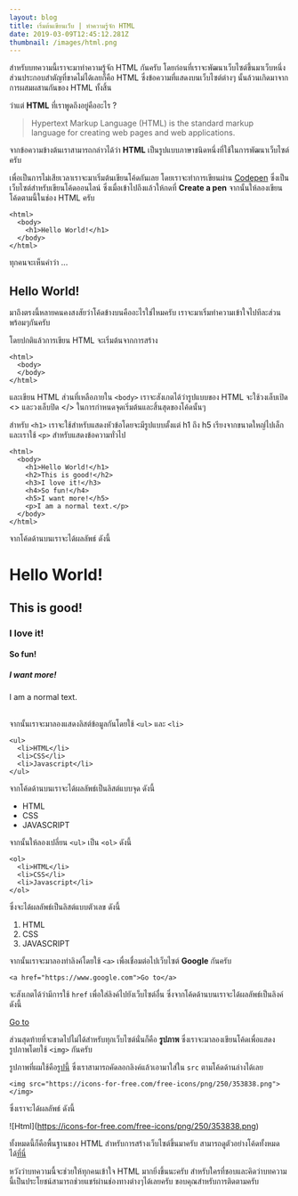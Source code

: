 ```yaml
---
layout: blog
title: เริ่มต้นเขียนเว็บ | ทำความรู้จัก HTML
date: 2019-03-09T12:45:12.281Z
thumbnail: /images/html.png
---
```

สำหรับบทความนี้เราจะมาทำความรู้จัก HTML กันครับ โดยก่อนที่เราจะพัฒนาเว็บไซต์ขึ้นมาเว็บหนึ่งส่วนประกอบสำตัญที่ขาดไม่ได้เลยก็คือ HTML ซึ่งข้อความที่แสดงบนเว็บไซต์ต่างๆ นั้นล้วนเกิดมาจากการผสมผสานกันของ HTML ทั้งสิ้น

ว่าแต่ **HTML** ที่เราพูดถึงอยู่คืออะไร ? 

> Hypertext Markup Language (HTML) is the standard markup language for creating web pages and web applications.

จากข้อความข้างต้นเราสามารถกล่าวได้ว่า **HTML** เป็นรูปแบบภาษาชนิดหนึ่งที่ใช้ในการพัฒนาเว็บไซต์ครับ

เพื่อเป็นการไม่เสียเวลาเราจะมาเริ่มต้นเขียนโค้ดกันเลย โดยเราจะทำการเขียนผ่าน <a href="https://www.codepen.io" target="_blank">Codepen</a> ซึ่งเป็นเว็บไซต์สำหรับเขียนโค้ดออนไลน์ ซึ่งเมื่อเข้าไปถึงแล้วให้กดที่ **Create a pen** จากนั้นให้ลองเขียนโค้ดตามนี้ในช่อง HTML ครับ

```
<html>
  <body>
    <h1>Hello World!</h1>
  </body>
</html>
```

ทุกคนจะเห็นคำว่า ...

## Hello World!

มาถึงตรงนี้หลายคนคงสงสัยว่าโค้ดข้างบนคืออะไรใช่ไหมครับ เราจะมาเริ่มทำความเข้าใจไปทีละส่วนพร้อมๆกันครับ

โดยปกติแล้วการเขียน HTML จะเริ่มต้นจากการสร้าง

```
<html>
  <body>
  </body>
</html>
```

และเขียน HTML ส่วนที่เหลือภายใน  `<body>` เราจะสังเกตได้ว่ารูปแบบของ HTML จะใช้วงเล็บเปิด <> และวงเล็บปิด </> ในการกำหนดจุดเริ่มต้นและสิ้นสุดของโค้ดนั้นๆ

สำหรับ `<h1>` เราจะใช้สำหรับแสดงหัวข้อโดยจะมีรูปแบบตั้งแต่ h1 ถึง h5 เรียงจากขนาดใหญ่ไปเล็ก และเราใช้ `<p>` สำหรับแสดงข้อความทั่วไป

```
<html>
  <body>
    <h1>Hello World!</h1>
    <h2>This is good!</h2>
    <h3>I love it!</h3>
    <h4>So fun!</h4>
    <h5>I want more!</h5>
    <p>I am a normal text.</p>
  </body>
</html>
```

จากโค้ดด้านบนเราจะได้ผลลัพธ์ ดังนี้

# Hello World!

## This is good!

### I love it!

#### So fun!

##### I want more!

I am a normal text.

\
จากนั้นเราจะมาลองแสดงลิสต์ข้อมูลกันโดยใช้ `<ul>` และ `<li>`

```
<ul>
  <li>HTML</li>
  <li>CSS</li>
  <li>Javascript</li>
</ul>
```

จากโค้ดด้านบนเราจะได้ผลลัพธ์เป็นลิสต์แบบจุด ดังนี้

* HTML
* CSS
* JAVASCRIPT

จากนั้นให้ลองเปลี่ยน `<ul>` เป็น `<ol>` ดังนี้

```
<ol>
  <li>HTML</li>
  <li>CSS</li>
  <li>Javascript</li>
</ol>
```

ซึ่งจะได้ผลลัพธ์เป็นลิสต์แบบตัวเลข ดังนี้

1. HTML
2. CSS
3. JAVASCRIPT

จากนั้นเราจะมาลองทำลิงค์โดยใช้ `<a>` เพื่อเชื่อมต่อไปเว็บไซต์ **Google** กันครับ

```
<a href="https://www.google.com">Go to</a>
```

จะสังเกตได้ว่ามีการใช้ `href` เพื่อใส่ลิงค์ไปยังเว็บไซต์อื่น ซึ่งจากโค้ดด้านบนเราจะได้ผลลัพธ์เป็นลิงค์ ดังนี้

[Go to](https://www.google.com)

ส่วนสุดท้ายที่จะขาดไปไม่ได้สำหรับทุกเว็บไซต์นั่นก็คือ **รูปภาพ** ซึ่งเราจะมาลองเขียนโค้ดเพื่อแสดงรูปภาพโดยใช้ `<img>` กันครับ

รูปภาพที่ผมใช้คือ[รูปนี้](https://icons-for-free.com/free-icons/png/250/353838.png) ซึ่งเราสามารถคัดลอกลิงค์แล้วเอามาใส่ใน `src` ตามโค้ดด้านล่างได้เลย

```
<img src="https://icons-for-free.com/free-icons/png/250/353838.png"></img>
```

ซึ่งเราจะได้ผลลัพธ์ ดังนี้ 

!\[Html](https://icons-for-free.com/free-icons/png/250/353838.png)



ทั้งหมดนี้ก็คือพื้นฐานของ HTML สำหรับการสร้างเว็บไซต์ขึ้นมาครับ สามารถดูตัวอย่างโค้ดทั้งหมดได้[ที่นี่](https://codepen.io/drifterz13/pen/bZRgBN?editors=1000) 

หวังว่าบทความนี้จะช่วยให้ทุกคนเข้าใจ HTML มากยิ่งขึ้นนะครับ สำหรับใครที่ชอบและคิดว่าบทความนี้เป็นประโยชน์สามารถช่วยแชร์ผ่านช่องทางต่างๆได้เลยครับ ขอบคุณสำหรับการติดตามครับ
